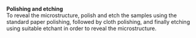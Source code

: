 <b>Polishing and etching</b><br>
To reveal the microstructure, polish and etch the samples using the standard paper polishing, followed by cloth polishing, and finally etching using suitable etchant in order to reveal the microstructure. 
